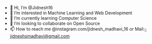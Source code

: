 - 👋 Hi, I’m @Jidnesh16
- 👀 I’m interested in Machine Learning and Web Development
- 🌱 I’m currently learning Computer Science
- 💞️ I’m looking to collaborate on Open Source
- 📫 How to reach me @instagram.com/jidnesh_madhavi_16 or Mail:-jidneshsmadhavi@gmail.com

<!---
Jidnesh16/Jidnesh16 is a ✨ special ✨ repository because its `README.md` (this file) appears on your GitHub profile.
You can click the Preview link to take a look at your changes.
--->
